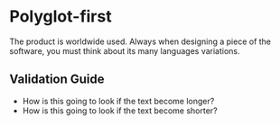 # Polyglot-first

The product is worldwide used. Always when designing a piece of the software, you must think about its many languages variations.

## Validation Guide

* How is this going to look if the text become longer?
* How is this going to look if the text become shorter?

